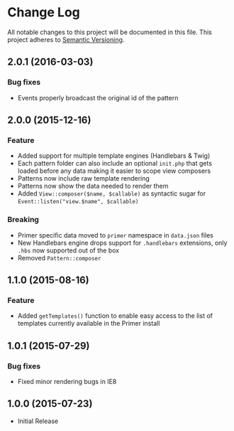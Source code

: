 # Change Log
All notable changes to this project will be documented in this file.
This project adheres to [Semantic Versioning](http://semver.org/).

## 2.0.1 (2016-03-03)
### Bug fixes
- Events properly broadcast the original id of the pattern

## 2.0.0 (2015-12-16)
### Feature
- Added support for multiple template engines (Handlebars & Twig)
- Each pattern folder can also include an optional `init.php` that gets loaded before any data making it easier to scope view composers
- Patterns now include raw template rendering
- Patterns now show the data needed to render them
- Added `View::composer($name, $callable)` as syntactic sugar for `Event::listen("view.$name", $callable)`

### Breaking
- Primer specific data moved to `primer` namespace in `data.json` files
- New Handlebars engine drops support for `.handlebars` extensions, only `.hbs` now supported out of the box
- Removed `Pattern::composer`

## 1.1.0 (2015-08-16)
### Feature
- Added `getTemplates()` function to enable easy access to the list of templates currently available in the Primer install

## 1.0.1 (2015-07-29)
### Bug fixes
- Fixed minor rendering bugs in IE8

## 1.0.0 (2015-07-23)
- Initial Release
